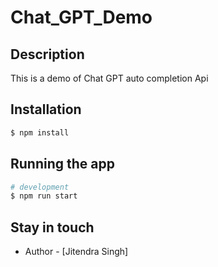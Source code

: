 # Chat_GPT_Demo

## Description

This is a demo of Chat GPT auto completion Api

## Installation

```bash
$ npm install
```

## Running the app

```bash
# development
$ npm run start
```

## Stay in touch

- Author - [Jitendra Singh]